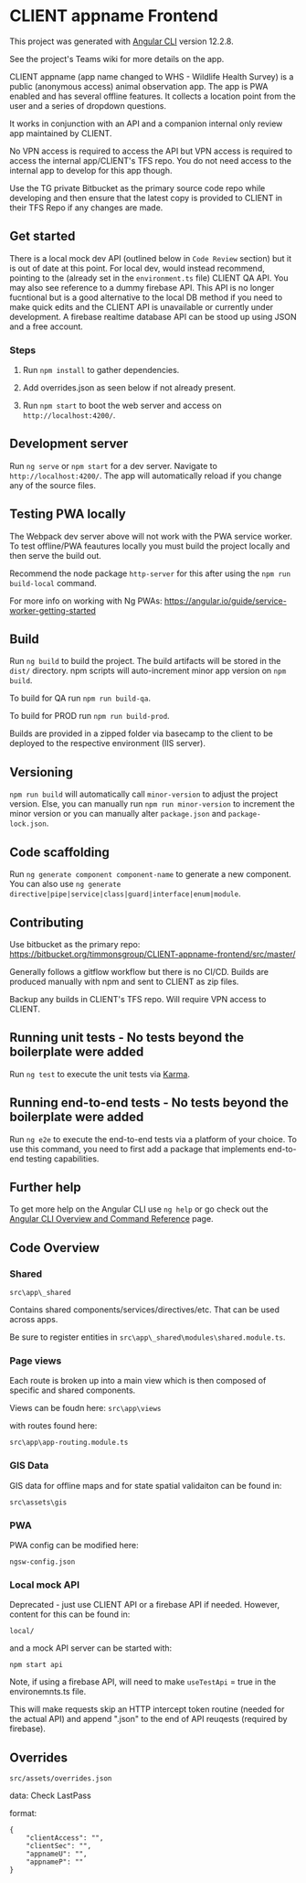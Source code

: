 # CLIENT appname Frontend

This project was generated with [Angular CLI](https://github.com/angular/angular-cli) version 12.2.8.

See the project's Teams wiki for more details on the app.

CLIENT appname (app name changed to WHS - Wildlife Health Survey) is a public (anonymous access) animal observation app. The app is PWA enabled and has several offline features. It collects a location point from the user and a series of dropdown questions.

It works in conjunction with an API and a companion internal only review app maintained by CLIENT.

No VPN access is required to access the API but VPN access is required to access the internal app/CLIENT's TFS repo. You do not need access to the internal app to develop for this app though.

Use the TG private Bitbucket as the primary source code repo while developing and then ensure that the latest copy is provided to CLIENT in their TFS Repo if any changes are made.

## Get started

There is a local mock dev API (outlined below in `Code Review` section) but it is out of date at this point. For local dev, would instead recommend, pointing to the (already set in the `environment.ts` file) CLIENT QA API. You may also see reference to a dummy firebase API. This API is no longer fucntional but is a good alternative to the local DB method if you need to make quick edits and the CLIENT API is unavailable or currently under development. A firebase realtime database API can be stood up using JSON and a free account.

### Steps

1. Run `npm install` to gather dependencies.

1. Add overrides.json as seen below if not already present.

1. Run `npm start` to boot the web server and access on `http://localhost:4200/`.

## Development server

Run `ng serve` or `npm start` for a dev server. Navigate to `http://localhost:4200/`. The app will automatically reload if you change any of the source files.

## Testing PWA locally

The Webpack dev server above will not work with the PWA service worker. To test offline/PWA feautures locally you must build the project locally and then serve the build out.

Recommend the node package `http-server` for this after using the `npm run build-local` command.

For more info on working with Ng PWAs:
https://angular.io/guide/service-worker-getting-started

## Build

Run `ng build` to build the project. The build artifacts will be stored in the `dist/` directory. npm scripts will auto-increment minor app version on `npm build`.

To build for QA run `npm run build-qa`.

To build for PROD run `npm run build-prod`.

Builds are provided in a zipped folder via basecamp to the client to be deployed to the respective environment (IIS server).

## Versioning

`npm run build` will automatically call `minor-version` to adjust the project version. Else, you can manually run `npm run minor-version` to increment the minor version or you can manually alter `package.json` and `package-lock.json`.

## Code scaffolding

Run `ng generate component component-name` to generate a new component. You can also use `ng generate directive|pipe|service|class|guard|interface|enum|module`.

## Contributing

Use bitbucket as the primary repo:
https://bitbucket.org/timmonsgroup/CLIENT-appname-frontend/src/master/

Generally follows a gitflow workflow but there is no CI/CD. Builds are produced manually with npm and sent to CLIENT as zip files.

Backup any builds in CLIENT's TFS repo. Will require VPN access to CLIENT.

## Running unit tests - No tests beyond the boilerplate were added

Run `ng test` to execute the unit tests via [Karma](https://karma-runner.github.io).

## Running end-to-end tests - No tests beyond the boilerplate were added

Run `ng e2e` to execute the end-to-end tests via a platform of your choice. To use this command, you need to first add a package that implements end-to-end testing capabilities.

## Further help

To get more help on the Angular CLI use `ng help` or go check out the [Angular CLI Overview and Command Reference](https://angular.io/cli) page.

## Code Overview

### Shared

`src\app\_shared`

Contains shared components/services/directives/etc. That can be used across apps.

Be sure to register entities in `src\app\_shared\modules\shared.module.ts`.

### Page views

Each route is broken up into a main view which is then composed of specific and shared components.

Views can be foudn here:
`src\app\views`

with routes found here:

`src\app\app-routing.module.ts`

### GIS Data

GIS data for offline maps and for state spatial validaiton can be found in:

`src\assets\gis`

### PWA

PWA config can be modified here:

`ngsw-config.json`

### Local mock API

Deprecated - just use CLIENT API or a firebase API if needed. However, content for this can be found in:

`local/`

and a mock API server can be started with:

`npm start api`

Note, if using a firebase API, will need to make `useTestApi` = true in the environemnts.ts file.

This will make requests skip an HTTP intercept token routine (needed for the actual API) and append ".json" to the end of API reuqests (required by firebase).

## Overrides

`src/assets/overrides.json`

data: Check LastPass

format:

```
{
    "clientAccess": "",
    "clientSec": "",
    "appnameU": "",
    "appnameP": ""
}
```
